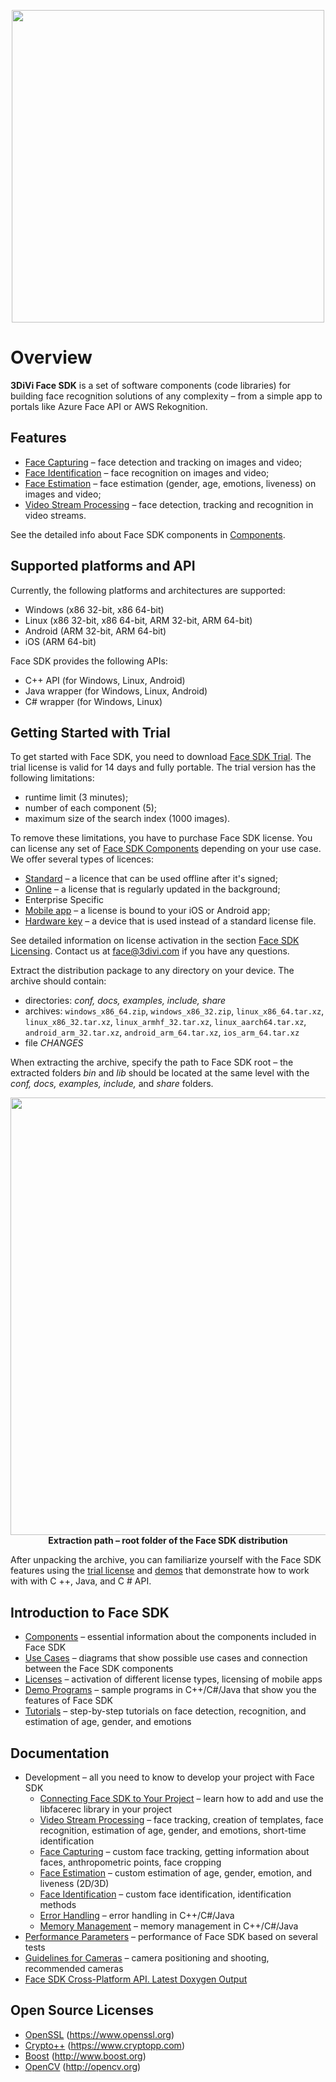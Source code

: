 <p align="center">
<img width="500" src="doc/img/3divi_logo.png"><br>
</p>

# Overview

**3DiVi Face SDK** is a set of software components (code libraries) for building face recognition solutions of any complexity – from a simple app to portals like Azure Face API or AWS Rekognition.

## Features

* [Face Capturing](doc/development/face_capturing.md) – face detection and tracking on images and video;
* [Face Identification](doc/development/face_identification.md) – face recognition on images and video;
* [Face Estimation](doc/development/face_estimation.md)  – face estimation (gender, age, emotions, liveness) on images and video;
* [Video Stream Processing](doc/development/video_stream_processing.md)  – face detection, tracking and recognition in video streams.

See the detailed info about Face SDK components in [Components](doc/components.md).  

## Supported platforms and API

Currently, the following platforms and architectures are supported:

* Windows (x86 32-bit, x86 64-bit)
* Linux (x86 32-bit, x86 64-bit, ARM 32-bit, ARM 64-bit)
* Android (ARM 32-bit, ARM 64-bit)
* iOS (ARM 64-bit)

Face SDK provides the following APIs:

* C++ API (for Windows, Linux, Android)
* Java wrapper (for Windows, Linux, Android)
* C# wrapper (for Windows, Linux)

## Getting Started with Trial 

To get started with Face SDK, you need to download [Face SDK Trial](https://face.3divi.com/products/face_sdk). The trial license is valid for 14 days and fully portable. The trial version has the following limitations:
* runtime limit (3 minutes);
* number of each component (5);
* maximum size of the search index (1000 images).

To remove these limitations, you have to purchase Face SDK license. You can license any set of [Face SDK Components](doc/components.md) depending on your use case. We offer several types of licences:
* [Standard](doc/licenses.md#standard-licenses) – a licence that can be used offline after it's signed;
* [Online](doc/licenses.md#online-licenses) – a license that is regularly updated in the background;
* Enterprise Specific
* [Mobile app](doc/licenses.md#licenses-for-mobile-apps) – a license is bound to your iOS or Android app;
* [Hardware key](doc/licenses.md#hardware-key) – a device that is used instead of a standard license file.

See detailed information on license activation in the section [Face SDK Licensing](doc/licenses.md). Contact us at face@3divi.com if you have any questions.

Extract the distribution package to any directory on your device. The archive should contain:

* directories: *conf, docs, examples, include, share*
* archives: `windows_x86_64.zip`, `windows_x86_32.zip`, `linux_x86_64.tar.xz`, `linux_x86_32.tar.xz`, `linux_armhf_32.tar.xz`, `linux_aarch64.tar.xz`, `android_arm_32.tar.xz`, `android_arm_64.tar.xz`, `ios_arm_64.tar.xz`
* file *CHANGES*

When extracting the archive, specify the path to Face SDK root – the extracted folders *bin* and *lib* should be located at the same level with the *conf, docs, examples, include,* and *share* folders.

<p align="center">
<img width="700" src="doc/img/cpp_extract_OS.png"><br>
<b>Extraction path – root folder of the Face SDK distribution</b><br>
</p>

After unpacking the archive, you can familiarize yourself with the Face SDK features using the [trial license](licenses.md) and [demos](demo_programs) that demonstrate how to work with with C ++, Java, and C # API. 

## Introduction to Face SDK

* [Components](doc/components.md) – essential information about the components included in Face SDK
* [Use Cases](doc/use_cases.md) – diagrams that show possible use cases and connection between the Face SDK components
* [Licenses](doc/licenses.md) – activation of different license types, licensing of mobile apps 
* [Demo Programs](doc/demo_programs) – sample programs in C++/C#/Java that show you the features of Face SDK
* [Tutorials](doc/tutorials) – step-by-step tutorials on face detection, recognition, and estimation of age, gender, and emotions

## Documentation 

* Development – all you need to know to develop your project with Face SDK
  * [Connecting Face SDK to Your Project](doc/development/connect_facesdk.md) – learn how to add and use the libfacerec library in your project
  * [Video Stream Processing](doc/development/video_stream_processing.md) – face tracking, creation of templates, face recognition, estimation of age, gender, and emotions, short-time identification
  * [Face Capturing](doc/development/face_capturing.md) – custom face tracking, getting information about faces, anthropometric points, face cropping 
  * [Face Estimation](doc/development/face_estimation.md) – custom estimation of age, gender, emotion, and liveness (2D/3D)
  * [Face Identification](doc/development/face_identification.md) – custom face identification, identification methods
  * [Error Handling](doc/development/error_handling.md) – error handling in C++/C#/Java
  * [Memory Management](doc/development/memory_management.md) – memory management in C++/C#/Java
* [Performance Parameters](doc/performance_parameters.md) – performance of Face SDK based on several tests  
* [Guidelines for Cameras](doc/guidelines_for_cameras.md) – camera positioning and shooting, recommended cameras
* [Face SDK Cross-Platform API. Latest Doxygen Output](http://download.3divi.com/facesdk/0d88ba7c-9a5d-45cd-897a-406fb1fca2d4/latest_docs/english/annotated.html) 

## Open Source Licenses

* [OpenSSL](doc/open_source_licenses/openssl.txt) (https://www.openssl.org)
* [Crypto++](doc/open_source_licenses/crypto%2B%2B.txt) (https://www.cryptopp.com)
* [Boost](doc/open_source_licenses/boost.txt) (http://www.boost.org)
* [OpenCV](doc/open_source_licenses/opencv.txt) (http://opencv.org)
